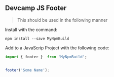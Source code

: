 ## Devcamp JS Footer

> This should be used in the following manner

Install with the command:

```
npm install --save MyNpmBuild
```

Add to a JavaScrip Project with the following code:

```javascript
import { footer }  from 'MyNpmBuild';


footer('Some Name');
```